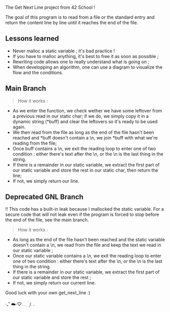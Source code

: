 The Get Next Line project from 42 School !

The goal of this program is to read from a file or the standard entry and return the content line by line until it reaches the end of the file.

Lessons learned
-
- Never malloc a static variable ; it's bad practice !
- If you have to malloc anything, it's best to free it as soon as possible ;
- Rewriting code allows one to really understand what is going on ;
- When developping an algorithm, one can use a diagram to visualize the flow and the conditions. 

Main Branch
-
> How it works :
- As we enter the function, we check wether we have some leftover from a previous read in our static char; if we do, we simply copy it in a dynamic string (*buff) and clear the leftovers so it's ready to be used again.
- We then read from the file as long as the end of the file hasn't been reached and *buff doesn't contain a \n, we join *buff with what we're reading from the file;
- Once buff contains a \n, we exit the reading loop to enter one of two condition : either there's text after the \n, or the \n is the last thing in the string.
- If there is a remainder in our static variable, we extract the first part of our static variable and store the rest in our static char, then return the line;
- If not, we simply return our line.

Deprecated GNL Branch
-
!! This code has a built-in leak because I mallocked the static variable. 
For a secure code that will not leak even if the program is forced to stop before the end of the file, see the main branch.

> How it works :
- As long as the end of the file hasn't been reached and the static variable doesn't contain a \n, we read from the file and keep the text we read in our static variable ;
- Once our static variable contains a \n, we exit the reading loop to enter one of two condition : either there's text after the \n, or the \n is the last thing in the string.
- If there is a remainder in our static variable, we extract the first part of our static variable and store the rest ;
- If not, we simply return our current line.

Good luck with your own get_next_line :)

‧₊˚ ☁️⋅♡𓂃 ࣪ ִֶָ☾.

